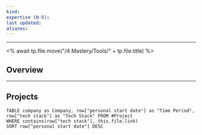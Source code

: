 ```yaml
---
kind: 
expertise (0-5): 
last updated: 
aliases:
---
```

---
<% await tp.file.move("/4 Mastery/Tools/" + tp.file.title) %>
## Overview

---
## Projects

```dataview 
TABLE company as Company, row["personal start date"] as "Time Period", row["tech stack"] as "Tech Stack" FROM #Project
WHERE contains(row["tech stack"], this.file.link)
SORT row["personal start date"] DESC
```

